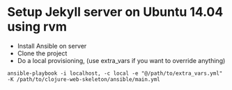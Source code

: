 # Setup Jekyll server on Ubuntu 14.04 using rvm

- Install Ansible on server
- Clone the project
- Do a local provisioning, (use extra_vars if you want to override anything)

```
ansible-playbook -i localhost, -c local -e "@/path/to/extra_vars.yml" -K /path/to/clojure-web-skeleton/ansible/main.yml
```

